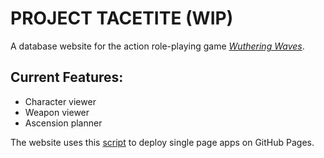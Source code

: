 # **PROJECT TACETITE (WIP)**

A database website for the action role-playing game *[Wuthering Waves](https://wutheringwaves.kurogames.com/en/)*.

## Current Features:

- Character viewer
- Weapon viewer
- Ascension planner

The website uses this [script](https://github.com/rafgraph/spa-github-pages) to deploy single page apps on GitHub Pages. 